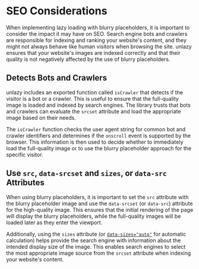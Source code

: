 # SEO Considerations

When implementing lazy loading with blurry placeholders, it is important to consider the impact it may have on SEO. Search engine bots and crawlers are responsible for indexing and ranking your website's content, and they might not always behave like human visitors when browsing the site. unlazy ensures that your website's images are indexed correctly and that their quality is not negatively affected by the use of blurry placeholders.

## Detects Bots and Crawlers

unlazy includes an exported function called `isCrawler` that detects if the visitor is a bot or a crawler. This is useful to ensure that the full-quality image is loaded and indexed by search engines. The library trusts that bots and crawlers can evaluate the `srcset` attribute and load the appropriate image based on their needs.

The `isCrawler` function checks the user agent string for common bot and crawler identifiers and determines if the `onscroll` event is supported by the browser. This information is then used to decide whether to immediately load the full-quality image or to use the blurry placeholder approach for the specific visitor.

## Use `src`, `data-srcset` and `sizes`, or `data-src` Attributes

When using blurry placeholders, it is important to set the `src` attribute with the blurry placeholder image and use the `data-srcset` (or `data-src`) attribute for the high-quality image. This ensures that the initial rendering of the page will display the blurry placeholders, while the full-quality images will be loaded later as they enter the viewport.

Additionally, using the `sizes` attribute (or [`data-sizes="auto"`](/guide/usage#auto-calculation-of-the-sizes-attribute) for automatic calculation) helps provide the search engine with information about the intended display size of the image. This enables search engines to select the most appropriate image source from the `srcset` attribute when indexing your website's content.
